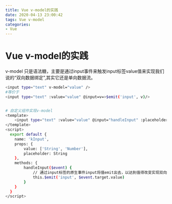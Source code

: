 ```yaml
---
title: Vue v-model的实践
date: 2020-04-13 23:00:42
tags: Vue v-model
categories: 
- Vue
---
```

# Vue v-model的实践
v-model 只是语法糖，主要是通过input事件来触发input标签value值来实现我们说的“双向数据绑定”,其实它还是单向数据流。
``` bash 
<input type="text" v-model="value" />
#等价于
<input type="text" :value="value" @input=v=>$emit('input', v)/>


# 自定义组件实现v-model
<template>
    <input type="text" :value="value" @input="handleInput" :placeholder="placehodler" />
</template>
<script>
  export default {
    name: 'kInput',
    props: {
        value: ['String', 'Number'],
        placeholder: String
    },
    methods: {
        handleInput($event) {
            // 通过input标签的原生事件input将值emit出去，以达到值得改变实现双向绑定
            this.$emit('input', $event.target.value)
        }
    }
  }
</script>


```


